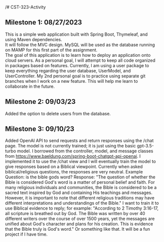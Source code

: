 /# CST-323-Activity
## Milestone 1: 08/27/2023
This is a simple web application built with Spring Boot, Thymeleaf, and using Maven dependencies.  
It will follow the MVC design.  MySQL will be used as the database running on MAMP for this first part of the assignment.  
The goal of this application is to learn how to deploy an application onto cloud servers.
As a personal goal, I will attempt to keep all code organized in packages based on features.  Currently, I am using a user package to keep everything regarding the user database, UserModel, and UserController.
My 2nd personal goal is to practice using separate git branches when I work on a new feature.  This will help me learn to collaborate in the future.  

## Milestone 2: 09/03/23
Added the option to delete users from the database. 

## Milestone 3: 09/10/23
Added OpenAI API to send requests and return responses using the /chat page.  The model is not currently trained; it is just using the basic gpt-3.5-turbo model.  I borrowed from the controller, model, and message classes from https://www.baeldung.com/spring-boot-chatgpt-api-openai.  I implemented it to use the /chat view and I will eventually train the model to give responses based on a Biblical viewpoint.  Currently when asked biblical/religious questions, the responses are very neutral.  Example Question: is the bible gods word? Response: "The question of whether the Bible is considered God's word is a matter of personal belief and faith. For many religious individuals and communities, the Bible is considered to be a sacred text inspired by God and containing His teachings and messages. However, it is important to note that different religious traditions may have different interpretations and understandings of the Bible."
I want to train it to use Biblical evidence to reply; for example: "According to 2 Timothy 3:16-17, all scripture is breathed out by God.  The Bible was written by over 40 different writers over the course of over 1500 years, yet the messages are unified about God's character and plans for his creation.  This is evidence that the Bible truly is God's word."  Or something like that.  It will be a fun project if I have time.
